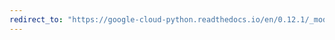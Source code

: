 ```yaml
---
redirect_to: "https://google-cloud-python.readthedocs.io/en/0.12.1/_modules/gcloud/bigtable/happybase/batch.html"
---
```

